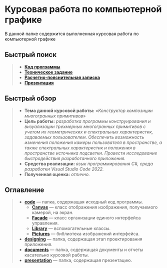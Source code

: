  # Курсовая работа по компьютерной графике

В данной папке содержится выполненная курсовая работа по компьютерной графике

## Быстрый поиск

> - [**Код программы**](https://github.com/Kori-Tamashi/bmstu/tree/main/course_works/computer_graphics/code)
> - [**Техническое задание**](https://github.com/Kori-Tamashi/bmstu/blob/main/course_works/computer_graphics/documents/pdf/tz.pdf)
> - [**Расчетно-пояснительная записка**](https://github.com/Kori-Tamashi/bmstu/blob/main/course_works/computer_graphics/documents/pdf/rpz.pdf)
> - [**Презентация**](https://github.com/Kori-Tamashi/bmstu/blob/main/course_works/computer_graphics/presentation/presentation.pdf)

## Быстрый обзор

> - **Тема данной курсовой работы:** *«Конструктор композиции многогранных примитивов»*
> - **Цель работы:** *разработка программы конструирования и визуализации трехмерных многогранных примитивов с учетом их геометрических и спектральных характеристик, задаваемых пользователем. Обеспечить возможность изменения положения камеры пользователя в пространстве, а также спектральных характеристик и положения в пространстве источника подсветки. Провести исследование быстродействия разработанного приложения.*
> - **Средства реализации:** *язык программирования C#, среда разработки Visual Studio Code 2022.*
> - **Полученная оценка:** *отлично.*

## Оглавление

> - [**code**](https://github.com/Kori-Tamashi/bmstu/tree/main/course_works/computer_graphics/code) — папка, содержащая исходный код программы.
>   - [**Canvas**](https://github.com/Kori-Tamashi/bmstu/tree/main/course_works/computer_graphics/code/Canvas) — класс отображения изображения, получаемого камерой, на экран.
>   - [**Facade**](https://github.com/Kori-Tamashi/bmstu/tree/main/course_works/computer_graphics/code/Facade) — класс организации единого интерфейса управления.
>   - [**Library**](https://github.com/Kori-Tamashi/bmstu/tree/main/course_works/computer_graphics/code/Library) — вспомогательные классы.
>   - [**Pictures**](https://github.com/Kori-Tamashi/bmstu/tree/main/course_works/computer_graphics/code/Pictures) — библиотека изображений интерфейса.
> - [**designing**](https://github.com/Kori-Tamashi/bmstu/tree/main/course_works/computer_graphics/designing) — папка, содержащая этап проектирования приложения.
> - [**documents**](https://github.com/Kori-Tamashi/bmstu/tree/main/course_works/computer_graphics/documents) — папка, содержащая документы и отчеты касательно курсовой работы.
> - [**presentation**](https://github.com/Kori-Tamashi/bmstu/tree/main/course_works/computer_graphics/presentation) — папка, содержащая презентацию.
